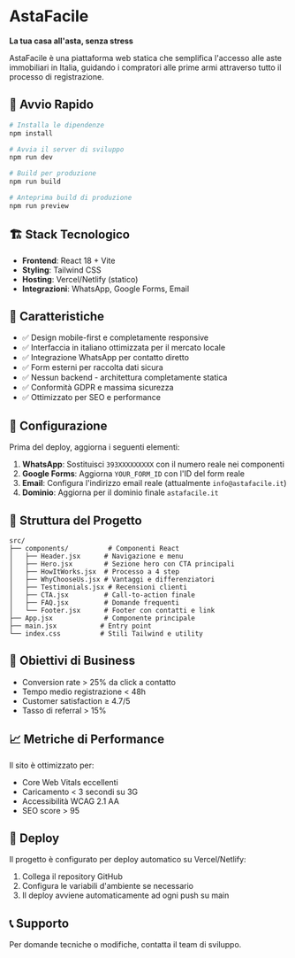 # AstaFacile

**La tua casa all'asta, senza stress**

AstaFacile è una piattaforma web statica che semplifica l'accesso alle aste immobiliari in Italia, guidando i compratori alle prime armi attraverso tutto il processo di registrazione.

## 🚀 Avvio Rapido

```bash
# Installa le dipendenze
npm install

# Avvia il server di sviluppo
npm run dev

# Build per produzione
npm run build

# Anteprima build di produzione
npm run preview
```

## 🏗️ Stack Tecnologico

- **Frontend**: React 18 + Vite
- **Styling**: Tailwind CSS
- **Hosting**: Vercel/Netlify (statico)
- **Integrazioni**: WhatsApp, Google Forms, Email

## 📱 Caratteristiche

- ✅ Design mobile-first e completamente responsive
- ✅ Interfaccia in italiano ottimizzata per il mercato locale
- ✅ Integrazione WhatsApp per contatto diretto
- ✅ Form esterni per raccolta dati sicura
- ✅ Nessun backend - architettura completamente statica
- ✅ Conformità GDPR e massima sicurezza
- ✅ Ottimizzato per SEO e performance

## 🔧 Configurazione

Prima del deploy, aggiorna i seguenti elementi:

1. **WhatsApp**: Sostituisci `393XXXXXXXXX` con il numero reale nei componenti
2. **Google Forms**: Aggiorna `YOUR_FORM_ID` con l'ID del form reale
3. **Email**: Configura l'indirizzo email reale (attualmente `info@astafacile.it`)
4. **Dominio**: Aggiorna per il dominio finale `astafacile.it`

## 📂 Struttura del Progetto

```
src/
├── components/          # Componenti React
│   ├── Header.jsx      # Navigazione e menu
│   ├── Hero.jsx        # Sezione hero con CTA principali
│   ├── HowItWorks.jsx  # Processo a 4 step
│   ├── WhyChooseUs.jsx # Vantaggi e differenziatori
│   ├── Testimonials.jsx # Recensioni clienti
│   ├── CTA.jsx         # Call-to-action finale
│   ├── FAQ.jsx         # Domande frequenti
│   └── Footer.jsx      # Footer con contatti e link
├── App.jsx             # Componente principale
├── main.jsx           # Entry point
└── index.css          # Stili Tailwind e utility
```

## 🎯 Obiettivi di Business

- Conversion rate > 25% da click a contatto
- Tempo medio registrazione < 48h
- Customer satisfaction ≥ 4.7/5
- Tasso di referral > 15%

## 📈 Metriche di Performance

Il sito è ottimizzato per:
- Core Web Vitals eccellenti
- Caricamento < 3 secondi su 3G
- Accessibilità WCAG 2.1 AA
- SEO score > 95

## 🚀 Deploy

Il progetto è configurato per deploy automatico su Vercel/Netlify:

1. Collega il repository GitHub
2. Configura le variabili d'ambiente se necessario
3. Il deploy avviene automaticamente ad ogni push su main

## 📞 Supporto

Per domande tecniche o modifiche, contatta il team di sviluppo.